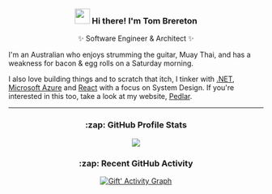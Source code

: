 <h3 align="center"><img src = "https://raw.githubusercontent.com/MartinHeinz/MartinHeinz/master/wave.gif" width = 30px> Hi there! I'm Tom Brereton</h3>
<p align="center">✨ Software Engineer & Architect ✨<p>

I'm an Australian who enjoys strumming the guitar, 
Muay Thai, and has a weakness for bacon & egg rolls on 
a Saturday morning.

I also love building things and to scratch that itch,
I tinker with [.NET](https://learn.microsoft.com/en-us/dotnet/), [Microsoft Azure](https://learn.microsoft.com/en-us/azure/architecture/) 
and [React](https://reactjs.org) with a focus on System Design. If you're interested in this too, take a look at my website, [Pedlar](https://pedlar.io).

---
<h3 align="center"> :zap: GitHub Profile Stats </h3>
<div align="center">
  <img src="https://github-readme-stats.anuraghazra1.vercel.app/api?username=tombrereton&show_icons=true" />
</div>


<h3 align="center"> :zap: Recent GitHub Activity </h3>
<div align="center">
  <a href="https://github.com/tombrereton/"><img alt="Gift' Activity Graph" src="https://activity-graph.herokuapp.com/graph?username=tombrereton&custom_title=%20&theme=react-dark" /></a>
</div>
